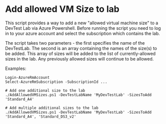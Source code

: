 # Add allowed VM Size to lab

This script provides a way to add a new "allowed virtual machine size" to a DevTest Lab via Azure Powershell. Before running the script you need to log in to your azure account and select the subscription which contains the lab.

The script takes two parameters - the first specifies the name of the DevTestLab. The second is an array containing the names of the size(s) to be added. This array of sizes will be added to the list of currently-allowed sizes in the lab. Any previously allowed sizes will continue to be allowed.

Examples:

```
Login-AzureRmAccount
Select-AzureRmSubscription -SubscriptionId ...

# Add one additional size to the lab
./AddAllowedVMSizes.ps1 -DevTestLabName 'MyDevTestLab' -SizesToAdd 'Standard_A4'

# Add multiple additional sizes to the lab
./AddAllowedVMSizes.ps1 -DevTestLabName 'MyDevTestLab' -SizesToAdd 'Standard_A4', 'Standard_DS3_v2'
```
